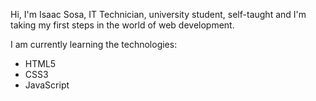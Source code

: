 
Hi, I'm Isaac Sosa, IT Technician, university student, self-taught and I'm taking my first steps in the world of web development.

I am currently learning the technologies:
-	HTML5
- CSS3 
- JavaScript
